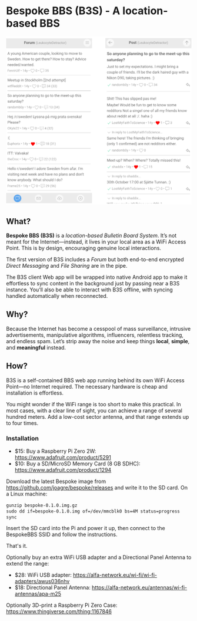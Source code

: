 # Bespoke BBS (B3S) - A location-based BBS

![Screenshots](doc/snapshots.png)

## What?

<b>Bespoke BBS (B3S)</b> is a <i>location-based Bulletin Board
System</i>. It’s not meant for the Internet—instead, it lives in your
local area as a WiFi Access Point. This is by design, encouraging
genuine local interactions.

The first version of B3S includes a <i>Forum</i> but both end-to-end
encrypted <i>Direct Messaging</i> and <i>File Sharing</i> are in the
pipe.

The B3S client Web app will be wrapped into native Android app to make
it effortless to sync content in the background just by passing near a
B3S instance. You’ll also be able to interact with B3S offline, with
syncing handled automatically when reconnected.

## Why?

Because the Internet has become a cesspool of mass surveillance,
intrusive advertisements, manipulative algorithms, influencers,
relentless tracking, and endless spam. Let’s strip away the noise and
keep things <b>local</b>, <b>simple</b>, and <b>meaningful</b> instead.

## How?

B3S is a self-contained BBS web app running behind its own WiFi Access
Point—no Internet required. The necessary hardware is cheap and
installation is effortless.

You might wonder if the WiFi range is too short to make this
practical. In most cases, with a clear line of sight, you can achieve
a range of several hundred meters. Add a low-cost sector antenna, and
that range extends up to four times.

### Installation

* $15: Buy a Raspberry Pi Zero 2W: https://www.adafruit.com/product/5291
* $10: Buy a SD/MicroSD Memory Card (8 GB SDHC):
  https://www.adafruit.com/product/1294

Download the latest Bespoke image from
https://github.com/joagre/bespoke/releases and write it to the SD
card. On a Linux machine:

```
gunzip bespoke-0.1.0.img.gz
sudo dd if=bespoke-0.1.0.img of=/dev/mmcblk0 bs=4M status=progress
sync
```

Insert the SD card into the Pi and power it up, then connect to the
BespokeBBS SSID and follow the instructions.

That's it.

Optionally buy an extra WiFi USB adapter and a Directional Panel
Antenna to extend the range:

* $28: WiFi USB adapter:
  https://alfa-network.eu/wi-fi/wi-fi-adapters/awus036nhv
* $18: Directional Panel Antenna:
  https://alfa-network.eu/antennas/wi-fi-antennas/apa-m25

Optionally 3D-print a Raspberry Pi Zero Case:
https://www.thingiverse.com/thing:1167846
